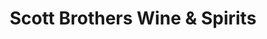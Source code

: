 ---
title: "Scott Brothers Wine & Spirits"
url: /annapolis/scott-brothers-wine-and-spirits/
shop: alcohol
---